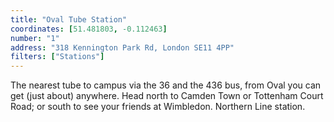```yaml
---
title: "Oval Tube Station"
coordinates: [51.481803, -0.112463]
number: "1"
address: "318 Kennington Park Rd, London SE11 4PP"
filters: ["Stations"]
---
```


The nearest tube to campus via the 36 and the 436 bus, from Oval you can get (just about) anywhere. Head north to Camden Town or Tottenham Court Road; or south to see your friends at Wimbledon. Northern Line station.
